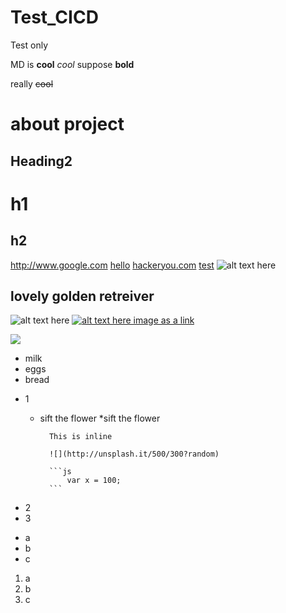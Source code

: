 # Test_CICD
Test only 

MD is **cool**
_cool_
suppose __bold__

really ~~cool~~

# about project
## Heading2
h1
===
h2
---
<http://www.google.com>
[hello](http://www.google.com)
[hackeryou.com](http://www.yahoo.com.hk "This is to yahoo")
[test][1]
![alt text here](https://www.amazon.com/images/I/71OIr%2Bn5oUL.jpg "hover Wow delicious")
## lovely golden retreiver
![alt text here][golden retreiver]
[![alt text here image as a link](https://i.pinimg.com/originals/0c/e8/cd/0ce8cddcbbb19d11199fa8ae2d81927f.jpg)](https://i.pinimg.com/originals/0c/e8/cd/0ce8cddcbbb19d11199fa8ae2d81927f.jpg "img link")

[<img src="http://unsplash.it/50/50?image=1000">](http://unsplash.it/500/500?image=1000)

* milk
* eggs
* bread

- 1
    * sift the flower
        *sift the flower

            This is inline
            
            ![](http://unsplash.it/500/300?random)
            
            ```js
                var x = 100;
            ```
- 2
- 3

+ a
+ b
+ c

1. a
1. b
1. c


[1]: http://www.google.com.hk
[golden retreiver]: https://i.pinimg.com/originals/0c/e8/cd/0ce8cddcbbb19d11199fa8ae2d81927f.jpg
